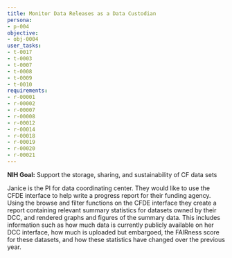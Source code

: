 ```yaml
---
title: Monitor Data Releases as a Data Custodian
persona:
- p-004
objective:
- obj-0004
user_tasks:
- t-0017
- t-0003
- t-0007
- t-0008
- t-0009
- t-0010
requirements:
- r-00001
- r-00002
- r-00007
- r-00008
- r-00012
- r-00014
- r-00018
- r-00019
- r-00020
- r-00021
---
```


**NIH Goal:** Support the storage, sharing, and sustainability of CF data sets

Janice is the PI for data coordinating center. They would like
to use the CFDE interface to help write a progress report for their funding agency.
Using the browse and filter functions on the CFDE interface they create a report
containing relevant summary statistics for datasets owned by their DCC, and
rendered graphs and figures of the summary data. This includes information such
as how much data is currently publicly available on her DCC interface, how much is
uploaded but embargoed, the FAIRness score for these datasets, and how these
statistics have changed over the previous year.
